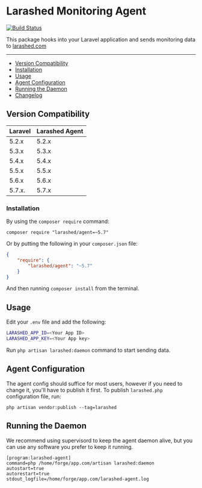 Larashed Monitoring Agent
==============

[![Build Status](https://travis-ci.com/larashed/agent.svg?branch=5.7)](https://travis-ci.com/larashed/agent)

This package hooks into your Laravel application and sends monitoring data to [larashed.com](https://larashed.com/)

---
* [Version Compatibility](#version-compatibility)
* [Installation](#installation)
* [Usage](#usage)
* [Agent Configuration](#agent-configuration)
* [Running the Daemon](#running-the-daemon)
* [Changelog](https://github.com/larashed/agent/releases)

## Version Compatibility

 Laravel  | Larashed Agent
:---------|:----------
 5.2.x    | 5.2.x
 5.3.x    | 5.3.x
 5.4.x    | 5.4.x
 5.5.x    | 5.5.x
 5.6.x    | 5.6.x
 5.7.x.   | 5.7.x

### Installation

By using the `composer require` command:

```
composer require "larashed/agent=~5.7"
```

Or by putting the following in your `composer.json` file:

```json
{
    "require": {
        "larashed/agent": "~5.7"
    }
}
```

And then running `composer install` from the terminal.

## Usage

Edit your `.env` file and add the following:
```bash
LARASHED_APP_ID=<Your App ID>
LARASHED_APP_KEY=<Your App key>
```

Run `php artisan larashed:daemon` command to start sending data.

## Agent Configuration

The agent config should suffice for most users, however if you need to change it, you'll have to publish it first.
To publish `larashed.php` configuration file, run:
```
php artisan vendor:publish --tag=larashed
```

## Running the Daemon

We recommend using supervisord to keep the agent daemon alive,
but you can use any software you prefer to keep it running.

```
[program:larashed-agent]
command=php /home/forge/app.com/artisan larashed:daemon
autostart=true
autorestart=true
stdout_logfile=/home/forge/app.com/larashed-agent.log
```

